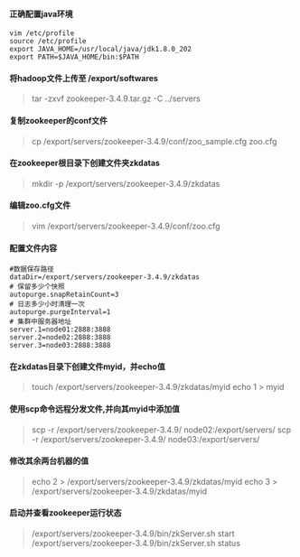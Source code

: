 #### 正确配置java环境
```
vim /etc/profile
source /etc/profile
export JAVA_HOME=/usr/local/java/jdk1.8.0_202
export PATH=$JAVA_HOME/bin:$PATH
```
#### 将hadoop文件上传至 /export/softwares
> tar -zxvf zookeeper-3.4.9.tar.gz -C ../servers

#### 复制zookeeper的conf文件
> cp /export/servers/zookeeper-3.4.9/conf/zoo_sample.cfg zoo.cfg

#### 在zookeeper根目录下创建文件夹zkdatas
> mkdir -p /export/servers/zookeeper-3.4.9/zkdatas

#### 编辑zoo.cfg文件
> vim /export/servers/zookeeper-3.4.9/conf/zoo.cfg

#### 配置文件内容
```
#数据保存路径
dataDir=/export/servers/zookeeper-3.4.9/zkdatas
# 保留多少个快照
autopurge.snapRetainCount=3
# 日志多少小时清理一次
autopurge.purgeInterval=1
# 集群中服务器地址
server.1=node01:2888:3888
server.2=node02:2888:3888
server.3=node03:2888:3888
```
#### 在zkdatas目录下创建文件myid，并echo值
> touch /export/servers/zookeeper-3.4.9/zkdatas/myid
> echo 1 > myid 

#### 使用scp命令远程分发文件,并向其myid中添加值
> scp -r /export/servers/zookeeper-3.4.9/ node02:/export/servers/
> scp -r /export/servers/zookeeper-3.4.9/ node03:/export/servers/

#### 修改其余两台机器的值
> echo 2 > /export/servers/zookeeper-3.4.9/zkdatas/myid
> echo 3 > /export/servers/zookeeper-3.4.9/zkdatas/myid

#### 启动并查看zookeeper运行状态
> /export/servers/zookeeper-3.4.9/bin/zkServer.sh start
> /export/servers/zookeeper-3.4.9/bin/zkServer.sh status